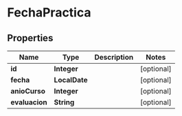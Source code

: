 

# FechaPractica


## Properties

| Name | Type | Description | Notes |
|------------ | ------------- | ------------- | -------------|
|**id** | **Integer** |  |  [optional] |
|**fecha** | **LocalDate** |  |  [optional] |
|**anioCurso** | **Integer** |  |  [optional] |
|**evaluacion** | **String** |  |  [optional] |



